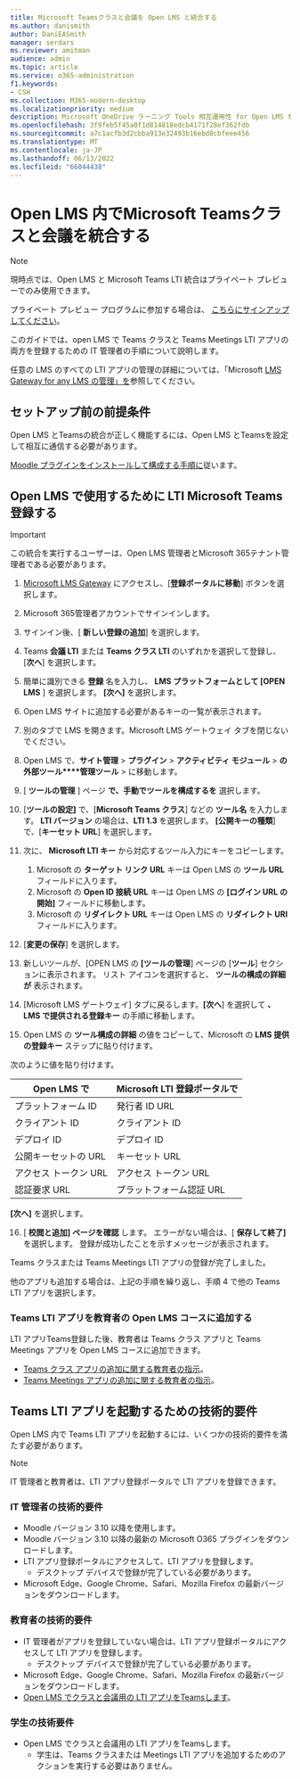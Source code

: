 ```yaml
---
title: Microsoft Teamsクラスと会議を Open LMS と統合する
ms.author: danismith
author: DaniEASmith
manager: serdars
ms.reviewer: amitman
audience: admin
ms.topic: article
ms.service: o365-administration
f1.keywords:
- CSH
ms.collection: M365-modern-desktop
ms.localizationpriority: medium
description: Microsoft OneDrive ラーニング Tools 相互運用性 for Open LMS を使用して、Teams クラスと会議を作成および管理します。
ms.openlocfilehash: 3f9feb5f45a0f1d814818edcb4171f28ef362fdb
ms.sourcegitcommit: a7c1acfb3d2cbba913e32493b16ebd8cbfeee456
ms.translationtype: MT
ms.contentlocale: ja-JP
ms.lasthandoff: 06/13/2022
ms.locfileid: "66044438"
---
```

# <a name="integrate-microsoft-teams-classes-and-meetings-within-open-lms"></a>Open LMS 内でMicrosoft Teamsクラスと会議を統合する

> [!NOTE]
> 現時点では、Open LMS と Microsoft Teams LTI 統合はプライベート プレビューでのみ使用できます。
>
>プライベート プレビュー プログラムに参加する場合は、 [こちらにサインアップしてください](https://m365crmedu.powerappsportals.com/LMSSignup/)。

このガイドでは、open LMS で Teams クラスと Teams Meetings LTI アプリの両方を登録するための IT 管理者の手順について説明します。

任意の LMS のすべての LTI アプリの管理の詳細については、「Microsoft [LMS Gateway for any LMS の管理」を](manage-microsoft-one-lti.md)参照してください。

## <a name="prerequisites-before-set-up"></a>セットアップ前の前提条件

Open LMS とTeamsの統合が正しく機能するには、Open LMS とTeamsを設定して相互に通信する必要があります。

[Moodle プラグインをインストールして構成する手順に](open-lms-plugin-configuration.md)従います。

## <a name="register-microsoft-teams-lti-for-use-in-open-lms"></a>Open LMS で使用するために LTI Microsoft Teams登録する

> [!IMPORTANT]
> この統合を実行するユーザーは、Open LMS 管理者とMicrosoft 365テナント管理者である必要があります。

1. [Microsoft LMS Gateway](https://lti.microsoft.com/) にアクセスし、[**登録ポータルに移動**] ボタンを選択します。

2. Microsoft 365管理者アカウントでサインインします。

3. サインイン後、[ **新しい登録の追加**] を選択します。

4. Teams **会議 LTI** または **Teams クラス LTI** のいずれかを選択して登録し、[**次へ**] を選択します。

5. 簡単に識別できる **登録** 名を入力し、 **LMS プラットフォームとして [OPEN LMS** ] を選択します。 **[次へ]** を選択します。

6. Open LMS サイトに追加する必要があるキーの一覧が表示されます。

7. 別のタブで LMS を開きます。Microsoft LMS ゲートウェイ タブを閉じないでください。

8. Open LMS で、**サイト管理** > **プラグイン** > **アクティビティ モジュール** > **の外部ツール****管理ツール** > に移動します。

9. [ **ツールの管理** ] ページ **で、手動でツールを構成するを** 選択します。

10. [**ツールの設定]** で、[**Microsoft Teams クラス**] などの **ツール名** を入力します。 **LTI バージョン** の場合は、**LTI 1.3** を選択します。 **[公開キーの種類**] で、[**キーセット URL**] を選択します。

11. 次に、 **Microsoft LTI キー** から対応するツール入力にキーをコピーします。
    1. Microsoft の **ターゲット リンク URL** キーは Open LMS の **ツール URL** フィールドに入ります。
    1. Microsoft の **Open ID 接続 URL** キーは Open LMS の **[ログイン URL の開始]** フィールドに移動します。
    1. Microsoft の **リダイレクト URL** キーは Open LMS の **リダイレクト URI** フィールドに入ります。

12. [**変更の保存**] を選択します。

13. 新しいツールが、[OPEN LMS の **[ツールの管理**] ページの [**ツール**] セクションに表示されます。 リスト アイコンを選択すると、 **ツールの構成の詳細が** 表示されます。

14. [Microsoft LMS ゲートウェイ] タブに戻るします。**[次へ**] を選択して **、LMS で提供される登録キー** の手順に移動します。

15. Open LMS の **ツール構成の詳細** の値をコピーして、Microsoft の **LMS 提供の登録キー** ステップに貼り付けます。

  次のように値を貼り付けます。

  | Open LMS で | Microsoft LTI 登録ポータルで |
  | --------- | ------------------------------------ |
  | プラットフォーム ID | 発行者 ID URL |
  | クライアント ID | クライアント ID |
  | デプロイ ID | デプロイ ID |
  | 公開キーセットの URL | キーセット URL |
  | アクセス トークン URL | アクセス トークン URL |
  | 認証要求 URL | プラットフォーム認証 URL |

  **[次へ]** を選択します。

16. [ **校閲と追加] ページを確認** します。 エラーがない場合は、[ **保存して終了]** を選択します。 登録が成功したことを示すメッセージが表示されます。

Teams クラスまたは Teams Meetings LTI アプリの登録が完了しました。

他のアプリも追加する場合は、上記の手順を繰り返し、手順 4 で他の Teams LTI アプリを選択します。

### <a name="add-teams-lti-apps-to-educators-open-lms-courses"></a>Teams LTI アプリを教育者の Open LMS コースに追加する

LTI アプリTeams登録した後、教育者は Teams クラス アプリと Teams Meetings アプリを Open LMS コースに追加できます。

- [Teams クラス アプリの追加に関する教育者の指示](https://support.microsoft.com/topic/use-microsoft-teams-classes-in-your-lms-ac6a1e34-32f7-45e6-b83e-094185a1e78a)。
- [Teams Meetings アプリの追加に関する教育者の指示](https://support.microsoft.com/topic/use-microsoft-teams-meetings-in-your-lms-11b6095d-f90b-42b9-ab77-4dcff2bb3b76)。

## <a name="technical-requirements-to-launch-teams-lti-apps"></a>Teams LTI アプリを起動するための技術的要件

Open LMS 内で Teams LTI アプリを起動するには、いくつかの技術的要件を満たす必要があります。

> [!NOTE]
> IT 管理者と教育者は、LTI アプリ登録ポータルで LTI アプリを登録できます。

### <a name="it-admin-technical-requirements"></a>IT 管理者の技術的要件

- Moodle バージョン 3.10 以降を使用します。
- Moodle バージョン 3.10 以降の最新の Microsoft O365 プラグインをダウンロードします。
- LTI アプリ登録ポータルにアクセスして、LTI アプリを登録します。
  - デスクトップ デバイスで登録が完了している必要があります。
- Microsoft Edge、Google Chrome、Safari、Mozilla Firefox の最新バージョンをダウンロードします。

### <a name="educator-technical-requirements"></a>教育者の技術的要件

- IT 管理者がアプリを登録していない場合は、LTI アプリ登録ポータルにアクセスして LTI アプリを登録します。
  - デスクトップ デバイスで登録が完了している必要があります。
- Microsoft Edge、Google Chrome、Safari、Mozilla Firefox の最新バージョンをダウンロードします。
- [Open LMS でクラスと会議用の LTI アプリをTeamsします](#add-teams-lti-apps-to-educators-open-lms-courses)。

### <a name="student-technical-requirements"></a>学生の技術要件

- Open LMS でクラスと会議用の LTI アプリをTeamsします。
  - 学生は、Teams クラスまたは Meetings LTI アプリを追加するためのアクションを実行する必要はありません。
